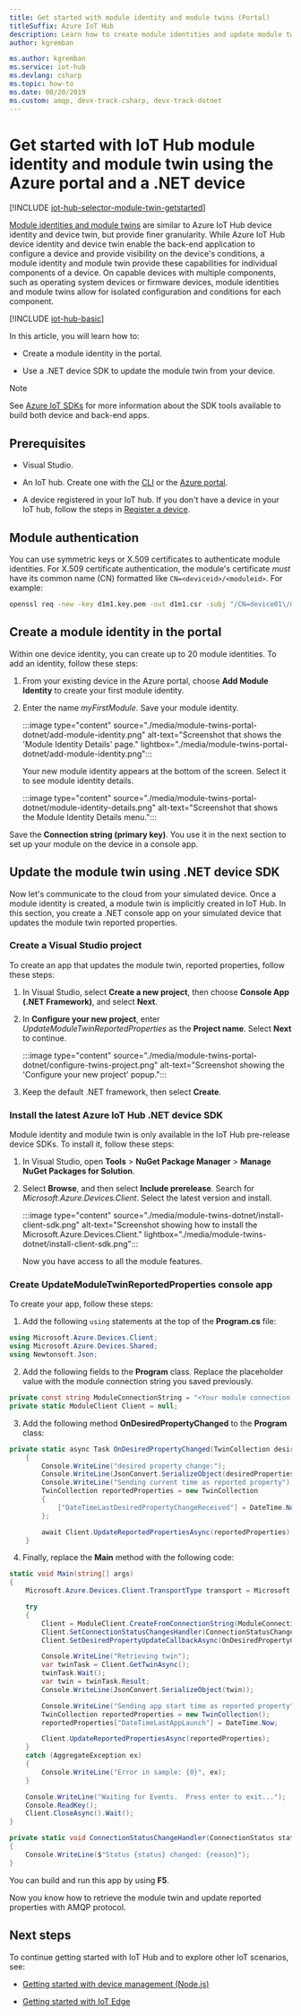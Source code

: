 ```yaml
---
title: Get started with module identity and module twins (Portal)
titleSuffix: Azure IoT Hub
description: Learn how to create module identities and update module twins using the Azure portal and the IoT device SDK for .NET.
author: kgremban

ms.author: kgremban
ms.service: iot-hub
ms.devlang: csharp
ms.topic: how-to
ms.date: 08/20/2019
ms.custom: amqp, devx-track-csharp, devx-track-dotnet
---
```

# Get started with IoT Hub module identity and module twin using the Azure portal and a .NET device

[!INCLUDE [iot-hub-selector-module-twin-getstarted](../../includes/iot-hub-selector-module-twin-getstarted.md)]

[Module identities and module twins](iot-hub-devguide-module-twins.md) are similar to Azure IoT Hub device identity and device twin, but provide finer granularity. While Azure IoT Hub device identity and device twin enable the back-end application to configure a device and provide visibility on the device's conditions, a module identity and module twin provide these capabilities for individual components of a device. On capable devices with multiple components, such as operating system devices or firmware devices, module identities and module twins allow for isolated configuration and conditions for each component.

[!INCLUDE [iot-hub-basic](../../includes/iot-hub-basic-whole.md)]

In this article, you will learn how to:

* Create a module identity in the portal.

* Use a .NET device SDK to update the module twin from your device.

> [!NOTE]
> See [Azure IoT SDKs](iot-hub-devguide-sdks.md) for more information about the SDK tools available to build both device and back-end apps.

## Prerequisites

* Visual Studio.

* An IoT hub. Create one with the [CLI](iot-hub-create-using-cli.md) or the [Azure portal](iot-hub-create-through-portal.md).

* A device registered in your IoT hub. If you don't have a device in your IoT hub, follow the steps in [Register a device](create-connect-device.md#register-a-device).

## Module authentication

You can use symmetric keys or X.509 certificates to authenticate module identities. For X.509 certificate authentication, the module's certificate *must* have its common name (CN) formatted like `CN=<deviceid>/<moduleid>`. For example:

```bash
openssl req -new -key d1m1.key.pem -out d1m1.csr -subj "/CN=device01\/module01"
```

## Create a module identity in the portal

Within one device identity, you can create up to 20 module identities. To add an identity, follow these steps:

1. From your existing device in the Azure portal, choose **Add Module Identity** to create your first module identity.

1. Enter the name *myFirstModule*. Save your module identity.

   :::image type="content" source="./media/module-twins-portal-dotnet/add-module-identity.png" alt-text="Screenshot that shows the 'Module Identity Details' page." lightbox="./media/module-twins-portal-dotnet/add-module-identity.png":::

    Your new module identity appears at the bottom of the screen. Select it to see module identity details.

   :::image type="content" source="./media/module-twins-portal-dotnet/module-identity-details.png" alt-text="Screenshot that shows the Module Identity Details menu.":::

Save the **Connection string (primary key)**. You use it in the next section to set up your module on the device in a console app.

## Update the module twin using .NET device SDK

Now let's communicate to the cloud from your simulated device. Once a module identity is created, a module twin is implicitly created in IoT Hub. In this section, you create a .NET console app on your simulated device that updates the module twin reported properties.

### Create a Visual Studio project

To create an app that updates the module twin, reported properties, follow these steps:

1. In Visual Studio, select **Create a new project**, then choose **Console App (.NET Framework)**, and select **Next**.

1. In **Configure your new project**, enter *UpdateModuleTwinReportedProperties* as the **Project name**. Select **Next** to continue.

   :::image type="content" source="./media/module-twins-portal-dotnet/configure-twins-project.png" alt-text="Screenshot showing the 'Configure your new project' popup.":::

1. Keep the default .NET framework, then select **Create**.

### Install the latest Azure IoT Hub .NET device SDK

Module identity and module twin is only available in the IoT Hub pre-release device SDKs. To install it, follow these steps:

1. In Visual Studio, open **Tools** > **NuGet Package Manager** > **Manage NuGet Packages for Solution**.

1. Select **Browse**, and then select **Include prerelease**. Search for *Microsoft.Azure.Devices.Client*. Select the latest version and install.

   :::image type="content" source="./media/module-twins-dotnet/install-client-sdk.png" alt-text="Screenshot showing how to install the Microsoft.Azure.Devices.Client." lightbox="./media/module-twins-dotnet/install-client-sdk.png":::

   Now you have access to all the module features.

### Create UpdateModuleTwinReportedProperties console app

To create your app, follow these steps:

1. Add the following `using` statements at the top of the **Program.cs** file:

  ```csharp
  using Microsoft.Azure.Devices.Client;
  using Microsoft.Azure.Devices.Shared;
  using Newtonsoft.Json;
  ```

2. Add the following fields to the **Program** class. Replace the placeholder value with the module connection string you saved previously.

  ```csharp
  private const string ModuleConnectionString = "<Your module connection string>";
  private static ModuleClient Client = null;
  ```

3. Add the following method **OnDesiredPropertyChanged** to the **Program** class:

  ```csharp
  private static async Task OnDesiredPropertyChanged(TwinCollection desiredProperties, object userContext)
      {
          Console.WriteLine("desired property change:");
          Console.WriteLine(JsonConvert.SerializeObject(desiredProperties));
          Console.WriteLine("Sending current time as reported property");
          TwinCollection reportedProperties = new TwinCollection
          {
              ["DateTimeLastDesiredPropertyChangeReceived"] = DateTime.Now
          };
  
          await Client.UpdateReportedPropertiesAsync(reportedProperties).ConfigureAwait(false);
      }
  ```

4. Finally, replace the **Main** method with the following code:

  ```csharp
  static void Main(string[] args)
  {
      Microsoft.Azure.Devices.Client.TransportType transport = Microsoft.Azure.Devices.Client.TransportType.Amqp;
  
      try
      {
          Client = ModuleClient.CreateFromConnectionString(ModuleConnectionString, transport);
          Client.SetConnectionStatusChangesHandler(ConnectionStatusChangeHandler);
          Client.SetDesiredPropertyUpdateCallbackAsync(OnDesiredPropertyChanged, null).Wait();
  
          Console.WriteLine("Retrieving twin");
          var twinTask = Client.GetTwinAsync();
          twinTask.Wait();
          var twin = twinTask.Result;
          Console.WriteLine(JsonConvert.SerializeObject(twin));
  
          Console.WriteLine("Sending app start time as reported property");
          TwinCollection reportedProperties = new TwinCollection();
          reportedProperties["DateTimeLastAppLaunch"] = DateTime.Now;
  
          Client.UpdateReportedPropertiesAsync(reportedProperties);
      }
      catch (AggregateException ex)
      {
          Console.WriteLine("Error in sample: {0}", ex);
      }
  
      Console.WriteLine("Waiting for Events.  Press enter to exit...");
      Console.ReadKey();
      Client.CloseAsync().Wait();
  }
  
  private static void ConnectionStatusChangeHandler(ConnectionStatus status, ConnectionStatusChangeReason reason)
  {
      Console.WriteLine($"Status {status} changed: {reason}");
  }
  ```
  
  You can build and run this app by using **F5**.

Now you know how to retrieve the module twin and update reported properties with AMQP protocol. 

## Next steps

To continue getting started with IoT Hub and to explore other IoT scenarios, see:

* [Getting started with device management (Node.js)](device-management-node.md)

* [Getting started with IoT Edge](../iot-edge/quickstart-linux.md)
